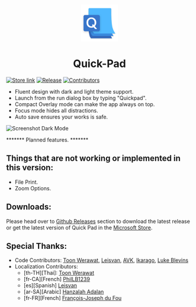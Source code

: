 <p align="center">
  <img alt="quickpad logo" src="./Quick Pad/Assets/Square44x44Logo.altform-unplated_targetsize-256.png" width="100px" />
  <h1 align="center">Quick-Pad</h1>
</p>

[![Store link](https://img.shields.io/badge/Microsoft%20Store-Download-orange.svg?style=flat-square)](https://www.microsoft.com/store/productId/9PDLWQHTLSV3)
[![Release](https://img.shields.io/github/release/UWPCommunity/Quick-Pad.svg?style=flat-square)](https://github.com/UWPCommunity/Quick-Pad/releases)
[![Contributors](https://img.shields.io/github/contributors/UWPCommunity/Quick-Padl?style=flat-square)](https://github.com/UWPCommunity/Quick-Pad/graphs/contributors)

* Fluent design with dark and light theme support.
* Launch from the run dialog box by typing "Quickpad".
* Compact Overlay mode can make the app always on top.
* Focus mode hides all distractions.
* Auto save ensures your works is safe.

![Screenshot Dark Mode](https://github.com/UWPCommunity/Quick-Pad/blob/master/Screenshots/Dark%20theme.png)

******* Planned features. *******

## Things that are not working or implemented in this version:

* File Print.
* Zoom Options.

## Downloads:

Please head over to [Github Releases](https://github.com/UWPCommunity/Quick-Pad/releases) section to download the latest release or get the latest version of Quick Pad in the [Microsoft Store](https://www.microsoft.com/store/productId/9PDLWQHTLSV3).

## Special Thanks:

* Code Contributors: [Toon Werawat](https://github.com/ray199), [Leisvan](https://github.com/Leisvan), [AVK](https://github.com/avknaidu), [Ikarago](https://github.com/ikarago), [Luke Blevins](https://github.com/duke7553)
* Localization Contributors: 
    * [th-TH][Thai]: [Toon Werawat](https://github.com/ray1997)
    * [fr-CA][French] [PhilLB1239](https://github.com/PhilLB1239)
    * [es][Spanish] [Leisvan](https://github.com/Leisvan)
    * [ar-SA][Arabic] [Hanzalah Adalan](https://github.com/Hanzalah-Adalan)
    * [fr-FR][French] [François-Joseph du Fou](https://github.com/FJduFou)
